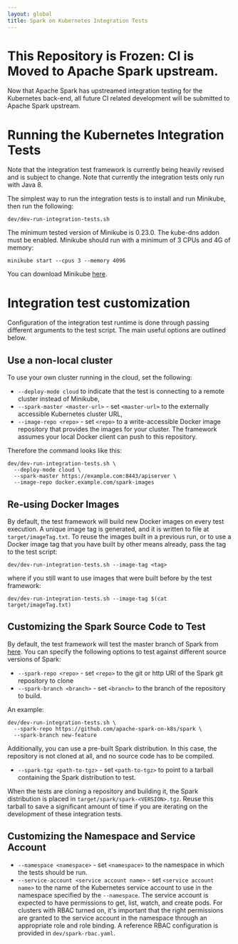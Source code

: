 ```yaml
---
layout: global
title: Spark on Kubernetes Integration Tests
---
```


# This Repository is Frozen: CI is Moved to Apache Spark upstream.
Now that Apache Spark has upstreamed integration testing for the Kubernetes back-end, all future CI related development will be submitted to Apache Spark upstream.


# Running the Kubernetes Integration Tests

Note that the integration test framework is currently being heavily revised and
is subject to change. Note that currently the integration tests only run with Java 8.

The simplest way to run the integration tests is to install and run Minikube, then run the following:

    dev/dev-run-integration-tests.sh

The minimum tested version of Minikube is 0.23.0. The kube-dns addon must be enabled. Minikube should
run with a minimum of 3 CPUs and 4G of memory:

    minikube start --cpus 3 --memory 4096

You can download Minikube [here](https://github.com/kubernetes/minikube/releases).

# Integration test customization

Configuration of the integration test runtime is done through passing different arguments to the test script. The main useful options are outlined below.

## Use a non-local cluster

To use your own cluster running in the cloud, set the following:

* `--deploy-mode cloud` to indicate that the test is connecting to a remote cluster instead of Minikube,
* `--spark-master <master-url>` - set `<master-url>` to the externally accessible Kubernetes cluster URL,
* `--image-repo <repo>` - set `<repo>` to a write-accessible Docker image repository that provides the images for your cluster. The framework assumes your local Docker client can push to this repository.

Therefore the command looks like this:

    dev/dev-run-integration-tests.sh \
      --deploy-mode cloud \
      --spark-master https://example.com:8443/apiserver \
      --image-repo docker.example.com/spark-images

## Re-using Docker Images

By default, the test framework will build new Docker images on every test execution. A unique image tag is generated,
and it is written to file at `target/imageTag.txt`. To reuse the images built in a previous run, or to use a Docker image tag
that you have built by other means already, pass the tag to the test script:

    dev/dev-run-integration-tests.sh --image-tag <tag>

where if you still want to use images that were built before by the test framework:

    dev/dev-run-integration-tests.sh --image-tag $(cat target/imageTag.txt)

## Customizing the Spark Source Code to Test

By default, the test framework will test the master branch of Spark from [here](https://github.com/apache/spark). You
can specify the following options to test against different source versions of Spark:

* `--spark-repo <repo>` - set `<repo>` to the git or http URI of the Spark git repository to clone
* `--spark-branch <branch>` - set `<branch>` to the branch of the repository to build.


An example:

    dev/dev-run-integration-tests.sh \
      --spark-repo https://github.com/apache-spark-on-k8s/spark \
      --spark-branch new-feature

Additionally, you can use a pre-built Spark distribution. In this case, the repository is not cloned at all, and no
source code has to be compiled.

* `--spark-tgz <path-to-tgz>` - set `<path-to-tgz>` to point to a tarball containing the Spark distribution to test.

When the tests are cloning a repository and building it, the Spark distribution is placed in `target/spark/spark-<VERSION>.tgz`.
Reuse this tarball to save a significant amount of time if you are iterating on the development of these integration tests.

## Customizing the Namespace and Service Account

* `--namespace <namespace>` - set `<namespace>` to the namespace in which the tests should be run.
* `--service-account <service account name>` - set `<service account name>` to the name of the Kubernetes service account to
use in the namespace specified by the `--namespace`. The service account is expected to have permissions to get, list, watch,
and create pods. For clusters with RBAC turned on, it's important that the right permissions are granted to the service account
in the namespace through an appropriate role and role binding. A reference RBAC configuration is provided in `dev/spark-rbac.yaml`.
